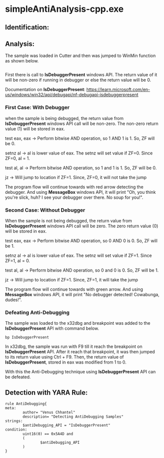 # simpleAntiAnalysis-cpp.exe

## Identification:


## Analysis:

The sample was loaded in Cutter and then was jumped to WinMin function as shown below.

<image src="../Images/simpleAntiAnalysis-cpp.exe.png" caption="" alt="" height="" width="" position="center" command="fit" option="" class="img-fluid" title="" >

First there is call to **IsDebuggerPresent** windows API. The return value of it will be non-zero if running in debugger or else the return value will be 0. 

Documentation on **IsDebuggerPresent**: https://learn.microsoft.com/en-us/windows/win32/api/debugapi/nf-debugapi-isdebuggerpresent

### First Case: With Debugger

when the sample is being debugged, the return value from **IsDebuggerPresent** windows API call will be non-zero. The non-zero return value (1) will be stored in eax.

test eax, eax -> Perform bitwise AND operation, so 1 AND 1 is 1. So, ZF will be 0.

setnz al      -> al is lower value of eax. The setnz will set value if ZF=0. Since ZF=0, al = 1.  

test al, al   -> Perform bitwise AND operation, so 1 and 1 is 1. So, ZF will be 0.

jz            -> Will jump to location if ZF=1. Since, ZF=0, it will not take the jump

The program flow will continue towards with red arrow detecting the debugger. And using **MessageBox** windows API, it will print "Oh, you think you're slick, huh? I see your debugger over there. No soup for you!". 

### Second Case: Without Debugger

When the sample is not being debugged, the return value from **IsDebuggerPresent** windows API call will be zero. The zero return value (0) will be stored in eax.

test eax, eax -> Perform bitwise AND operation, so 0 AND 0 is 0. So, ZF will be 1.

setnz al      -> al is lower value of eax. The setnz will set value if ZF=1. Since ZF=1, al = 0.  

test al, al   -> Perform bitwise AND operation, so 0 and 0 is 0. So, ZF will be 1.

jz            -> Will jump to location if ZF=1. Since, ZF=1, it will take the jump

The program flow will continue towards with green arrow. And using **MessageBox** windows API, it will print "No debugger detected! Cowabunga, dudes!". 

### Defeating Anti-Debugging

The sample was loaded to the x32dbg and breakpoint was added to the **IsDebuggerPresent** API with command below.

`bp IsDebuggerPresent`

In x32dbg, the sample was run with F9 till it reach the breakpoint on **IsDebuggerPresent** API. After it reach that breakpoint, it was then jumped to its return value using Ctrl + F9. Then, the return value of **IsDebuggerPresent**, stored in eax was modified from 1 to 0. 

With this the Anti-Debugging technique using **IsDebuggerPresent** API can be defeated.

## Detection with YARA Rule:

    rule AntiDebugging{
    meta:
            author= "Venus Chhantel"
            description= "Detecting AntiDebugging Samples"
    strings:
            $antiDebugging_API = "IsDebuggerPresent"
    condition:
            uint16(0) == 0x5A4D and
            (
                    $antiDebugging_API
            )
    }
